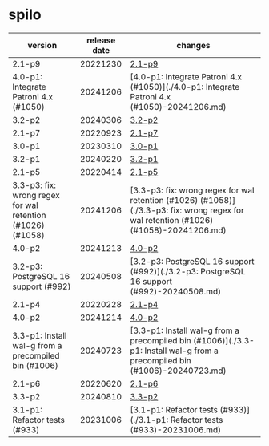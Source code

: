 # spilo	


|version|release date|changes|
|---|---|---|
|2.1-p9|20221230|[2.1-p9](./2.1-p9-20221230.md)|
|4.0-p1: Integrate Patroni 4.x (#1050)|20241206|[4.0-p1: Integrate Patroni 4.x (#1050)](./4.0-p1: Integrate Patroni 4.x (#1050)-20241206.md)|
|3.2-p2|20240306|[3.2-p2](./3.2-p2-20240306.md)|
|2.1-p7|20220923|[2.1-p7](./2.1-p7-20220923.md)|
|3.0-p1|20230310|[3.0-p1](./3.0-p1-20230310.md)|
|3.2-p1|20240220|[3.2-p1](./3.2-p1-20240220.md)|
|2.1-p5|20220414|[2.1-p5](./2.1-p5-20220414.md)|
|3.3-p3: fix: wrong regex for wal retention (#1026) (#1058)|20241206|[3.3-p3: fix: wrong regex for wal retention (#1026) (#1058)](./3.3-p3: fix: wrong regex for wal retention (#1026) (#1058)-20241206.md)|
|4.0-p2|20241213|[4.0-p2](./4.0-p2-20241213.md)|
|3.2-p3: PostgreSQL 16 support (#992)|20240508|[3.2-p3: PostgreSQL 16 support (#992)](./3.2-p3: PostgreSQL 16 support (#992)-20240508.md)|
|2.1-p4|20220228|[2.1-p4](./2.1-p4-20220228.md)|
|4.0-p2|20241214|[4.0-p2](./4.0-p2-20241214.md)|
|3.3-p1: Install wal-g from a precompiled bin (#1006)|20240723|[3.3-p1: Install wal-g from a precompiled bin (#1006)](./3.3-p1: Install wal-g from a precompiled bin (#1006)-20240723.md)|
|2.1-p6|20220620|[2.1-p6](./2.1-p6-20220620.md)|
|3.3-p2|20240810|[3.3-p2](./3.3-p2-20240810.md)|
|3.1-p1: Refactor tests (#933)|20231006|[3.1-p1: Refactor tests (#933)](./3.1-p1: Refactor tests (#933)-20231006.md)|
